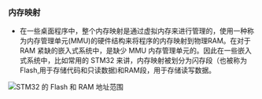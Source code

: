 ### 内存映射
+ 在一些桌面程序中，整个内存映射是通过虚拟内存来进行管理的，使用一种称为内存管理单元(MMU)的硬件结构来将程序的内存映射到物理RAM。在对于 RAM 紧缺的嵌入式系统中，是缺少 MMU 内存管理单元的。因此在一些嵌入式系统中，比如常用的 STM32 来讲，内存映射被划分为闪存段（也被称为Flash,用于存储代码和只读数据)和RAM段，用于存储读写数据。

![STM32 的 Flash 和 RAM 地址范围](https://gitee.com/wang_chunfeng/pic-go/raw/master/img/20210216160957.png)